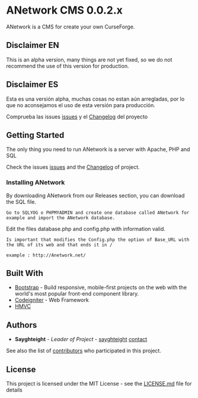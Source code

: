 # ANetwork CMS 0.0.2.x

ANetwork is a CMS for create your own CurseForge.


## Disclaimer EN

This is an alpha version, many things are not yet fixed, so we do not recommend the use of this version for production.

## Disclaimer ES

Esta es una versión alpha, muchas cosas no estan aún arregladas, por lo que no aconsejamos el uso de esta versión para producción.


Comprueba las issues [issues](https://github.com/sayghteight/ANetworks/milestone/2) y el [Changelog](https://github.com/sayghteight/ANetworks/blob/dev/changelog.md) del proyecto

## Getting Started

The only thing you need to run ANetwork is a server with Apache, PHP and SQL

Check the issues [issues](https://github.com/sayghteight/ANetworks/milestone/2) and the [Changelog](https://github.com/sayghteight/ANetworks/blob/dev/changelog.md) of project.

### Installing ANetwork

By downloading ANetwork from our Releases section, you can download the SQL file.

```
Go to SQLYOG o PHPMYADMIN and create one database called ANetwork for example and import the ANetwork database.
```

Edit the files database.php and config.php with information valid.

```
Is important that modifies the Config.php the option of Base_URL with the URL of its web and that ends it in /

example : http://Anetwork.net/
```

## Built With

* [Bootstrap](https://getbootstrap.com/) - Build responsive, mobile-first projects on the web with the world's most popular front-end component library.
* [Codeigniter](https://codeigniter.com/) - Web Framework
* [HMVC](https://en.wikipedia.org/wiki/Hierarchical_model%E2%80%93view%E2%80%93controller)

## Authors

* **Sayghteight** - *Leader of Project* - [sayghteight](https://github.com/sayghteight) [contact]()

See also the list of [contributors](https://github.com/sayghteight/ANetworks/contributors) who participated in this project.

## License

This project is licensed under the MIT License - see the [LICENSE.md](LICENSE.md) file for details
